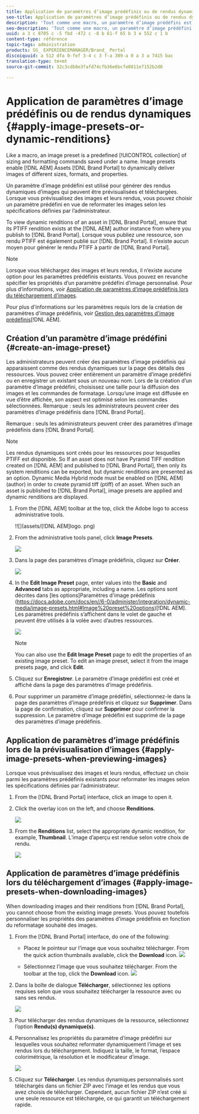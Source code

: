 ```yaml
---
title: Application de paramètres d’image prédéfinis ou de rendus dynamiques
seo-title: Application de paramètres d’image prédéfinis ou de rendus dynamiques
description: 'Tout comme une macro, un paramètre d’image prédéfini est un ensemble prédéfini de commandes de dimensionnement et de formatage enregistrées sous un nom. Les paramètres d’image prédéfinis permettent à AEM Assets Brand Portal de fournir dynamiquement des images ayant des tailles, des propriétés et des formats différents. '
seo-description: 'Tout comme une macro, un paramètre d’image prédéfini est un ensemble prédéfini de commandes de dimensionnement et de formatage enregistrées sous un nom. Les paramètres d’image prédéfinis permettent à AEM Assets Brand Portal de fournir dynamiquement des images ayant des tailles, des propriétés et des formats différents. '
uuid: a 3 c 8705 c -5 fbd -472 c -8 b 61-f 65 b 3 e 552 c 1 b
content-type: référence
topic-tags: administration
products: SG_ EXPERIENCEMANAGER/Brand_ Portal
discoiquuid: a 512 dfa 0-fef 3-4 c 3 f-a 389-a 0 a 3 a 7415 bac
translation-type: tm+mt
source-git-commit: 32c3cdb8e3fafd74cfb36e6bcfe0811e7152b2d0

---
```



# Application de paramètres d’image prédéfinis ou de rendus dynamiques {#apply-image-presets-or-dynamic-renditions}

Like a macro, an image preset is a predefined [!UICONTROL collection] of sizing and formatting commands saved under a name. Image presets enable [!DNL AEM] Assets [!DNL Brand Portal] to dynamically deliver images of different sizes, formats, and properties.

Un paramètre d’image prédéfini est utilisé pour générer des rendus dynamiques d’images qui peuvent être prévisualisées et téléchargées. Lorsque vous prévisualisez des images et leurs rendus, vous pouvez choisir un paramètre prédéfini en vue de reformater les images selon les spécifications définies par l’administrateur.

To view dynamic renditions of an asset in [!DNL Brand Portal], ensure that its PTIFF rendition exists at the [!DNL AEM] author instance from where you publish to [!DNL Brand Portal]. Lorsque vous publiez une ressource, son rendu PTIFF est également publié sur [!DNL Brand Portal]. Il n’existe aucun moyen pour générer le rendu PTIFF à partir de [!DNL Brand Portal].

>[!NOTE]
>
>Lorsque vous téléchargez des images et leurs rendus, il n’existe aucune option pour les paramètres prédéfinis existants. Vous pouvez en revanche spécifier les propriétés d’un paramètre prédéfini d’image personnalisé. Pour plus d’informations, voir [Application de paramètres d’image prédéfinis lors du téléchargement d’images](../using/brand-portal-image-presets.md#main-pars-text-1403412644).

Pour plus d'informations sur les paramètres requis lors de la création de paramètres d'image prédéfinis, voir [Gestion des paramètres d'image prédéfinis](https://docs.adobe.com/docs/en//6-0/administer/integration/dynamic-media/image-presets.html)[!DNL AEM].

## Création d’un paramètre d’image prédéfini {#create-an-image-preset}

Les administrateurs peuvent créer des paramètres d’image prédéfinis qui apparaissent comme des rendus dynamiques sur la page des détails des ressources. Vous pouvez créer entièrement un paramètre d’image prédéfini ou en enregistrer un existant sous un nouveau nom. Lors de la création d’un paramètre d’image prédéfini, choisissez une taille pour la diffusion des images et les commandes de formatage. Lorsqu’une image est diffusée en vue d’être affichée, son aspect est optimisé selon les commandes sélectionnées.
Remarque : seuls les administrateurs peuvent créer des paramètres d’image prédéfinis dans [!DNL Brand Portal].

Remarque : seuls les administrateurs peuvent créer des paramètres d’image prédéfinis dans [!DNL Brand Portal].

>[!NOTE]
>
>Les rendus dynamiques sont créés pour les ressources pour lesquelles PTIFF est disponible. So If an asset does not have Pyramid TIFF rendition created on [!DNL AEM] and published to [!DNL Brand Portal], then only its system renditions can be exported, but dynamic renditions are presented as an option.
Dynamic Media Hybrid mode must be enabled on [!DNL AEM] (author) in order to create pyramid tiff (ptiff) of an asset. When such an asset is published to [!DNL Brand Portal], image presets are applied and dynamic renditions are displayed.

1. From the [!DNL AEM] toolbar at the top, click the Adobe logo to access administrative tools.

   !![](assets/[!DNL AEM]logo. png)

2. From the administrative tools panel, click **Image Presets**.

   ![](assets/admin-tools-panel-4.png)

3. Dans la page des paramètres d’image prédéfinis, cliquez sur **Créer**.

   ![](assets/image_preset_homepage.png)

4. In the **Edit Image Preset** page, enter values into the **Basic** and **Advanced** tabs as appropriate, including a name. Les options sont décrites dans [les options]Paramètres d'image prédéfinis (https://docs.adobe.com/docs/en//6-0/administer/integration/dynamic-media/image-presets.html#Image%20preset%20options)[!DNL AEM]. Les paramètres prédéfinis s’affichent dans le volet de gauche et peuvent être utilisés à la volée avec d’autres ressources.

   ![](assets/image_preset_create.png)

   >[!NOTE]
   >
   >You can also use the **Edit Image Preset** page to edit the properties of an existing image preset. To edit an image preset, select it from the image presets page, and click **Edit**.

5. Cliquez sur **Enregistrer**. Le paramètre d’image prédéfini est créé et affiché dans la page des paramètres d’image prédéfinis.
6. Pour supprimer un paramètre d’image prédéfini, sélectionnez-le dans la page des paramètres d’image prédéfinis et cliquez sur **Supprimer**. Dans la page de confirmation, cliquez sur **Supprimer** pour confirmer la suppression. Le paramètre d’image prédéfini est supprimé de la page des paramètres d’image prédéfinis.

## Application de paramètres d’image prédéfinis lors de la prévisualisation d’images  {#apply-image-presets-when-previewing-images}

Lorsque vous prévisualisez des images et leurs rendus, effectuez un choix parmi les paramètres prédéfinis existants pour reformater les images selon les spécifications définies par l’administrateur.

1. From the [!DNL Brand Portal] interface, click an image to open it.
2. Click the overlay icon on the left, and choose **Renditions**.

   ![](assets/image-preset-previewrenditions.png)

3. From the **Renditions** list, select the appropriate dynamic rendition, for example, **Thumbnail**. L’image d’aperçu est rendue selon votre choix de rendu.

   ![](assets/image-preset-previewrenditionthumbnail.png)

## Application de paramètres d’image prédéfinis lors du téléchargement d’images {#apply-image-presets-when-downloading-images}

When downloading images and their renditions from [!DNL Brand Portal], you cannot choose from the existing image presets. Vous pouvez toutefois personnaliser les propriétés des paramètres d’image prédéfinis en fonction du reformatage souhaité des images.

1. From the [!DNL Brand Portal] interface, do one of the following:

   * Placez le pointeur sur l’image que vous souhaitez télécharger. From the quick action thumbnails available, click the **Download** icon.
   ![](assets/downloadsingleasset.png)

   * Sélectionnez l’image que vous souhaitez télécharger. From the toolbar at the top, click the **Download** icon.
   ![](assets/downloadassets.png)

2. Dans la boîte de dialogue **Télécharger**, sélectionnez les options requises selon que vous souhaitez télécharger la ressource avec ou sans ses rendus.

   ![](assets/donload-assets-dialog.png)

3. Pour télécharger des rendus dynamiques de la ressource, sélectionnez l’option **Rendu(s) dynamique(s)**.
4. Personnalisez les propriétés du paramètre d’image prédéfini sur lesquelles vous souhaitez reformater dynamiquement l’image et ses rendus lors du téléchargement. Indiquez la taille, le format, l’espace colorimétrique, la résolution et le modificateur d’image.

   ![](assets/dynamicrenditions.png)

5. Cliquez sur **Télécharger**. Les rendus dynamiques personnalisés sont téléchargés dans un fichier ZIP avec l’image et les rendus que vous avez choisis de télécharger. Cependant, aucun fichier ZIP n’est créé si une seule ressource est téléchargée, ce qui garantit un téléchargement rapide.
